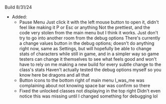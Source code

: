 Build 8/31/24

- Added:
    - Pause Menu
        Just click it with the left mouse button to open it, didn't feel like making it P or Esc or anything
        Not the prettiest, and the code very stolen from the main menu but I think it works. Just don't try to go into another room from the debug options
        There's currently a change values button in the debug options; doesn't do anything right now, same as Settings, but will hopefully be able to change stats of characters while still in game, and in a simpler way so game testers can change it themselves to see what feels good and won't have to rely on me making a new build for every subtle change to the class's stats
        Haven't actually tested the debug options myself so you know here be dragons and all that
    - Button icons to the bottom right of main menu
        I_was_me was complaining about not knowing space bar was confirm so there
    - Fixed the unlocked classes not displaying in the top right
        Didn't even notice this was missing until I changed something for debugging lol